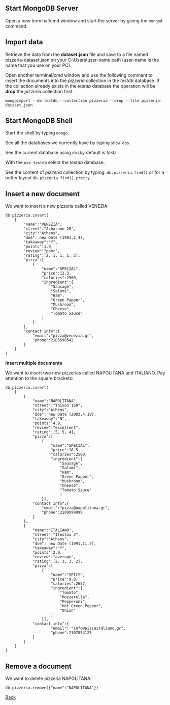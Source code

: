 ## Start MongoDB Server

Open a new terminal/cmd window and start the server by giving the `mongod` command. 


## Import data

Retrieve the data from the **dataset.json** file and save to a file named pizzeria-dataset.json on your C:\Users\user-name path (user-name is the name that you use on your PC).

Open another terminal/cmd window and use the following commant to insert the documents into the *pizzeria* collection in the *testdb* database. If the collection already exists in the *testdb* database the operation will be **drop** the *pizzeria* collection first.

`mongoimport --db testdb --collection pizzeria --drop --file pizzeria-dataset.json`


## Start MongoDB Shell

Start the shell by typing `mongo`.

See all the databases we currently have by typing `show dbs`.

See the current database using `db` (by default is *test*)

With the `use testdb` select the *testdb* database.

See the content of *pizzeria* collection by typing: `db.pizzeria.find()` or for a better layout `db.pizzeria.find().pretty`.


## Insert a new document

We want to insert a new pizzeria called VENEZIA:

```
db.pizzeria.insert(
	{
		"name":"VENEZIA", 
		"street":"Acharnon 20", 
		"city":"Athens", 
		"doe": new Date (1993,2,4), 
		"takeaway":"Y", 
		"points":1.9, 
		"review":"poor", 
		"rating":[2, 1, 1, 1, 2],
		"pizza":[
			{
				"name":"SPECIAL", 
				"price":12.3, 
				"calories":2500, 
				"ingredient":[
					"Sausage",
					"Salami",
					"Ham",
					"Green Papper",
					"Mushroom",
					"Cheese",
					"Tomato Sauce"
				]
			}
		],
		"contact info":{
			"email":"pizza@venezia.gr",
			"phone":2103698542
		}
	}
)
```


**Insert multiple documents**

We want to insert two new pizzerias called NAPOLITANA and ITALIANO. Pay attention to the square brackets:

```
db.pizzeria.insert(
	[ 
		{
			"name":"NAPOLITANA", 
			"street":"Thivon 150", 
			"city":"Athens", 
			"doe": new Date (2003,4,19), 
			"takeaway":"N", 
			"points":4.9, 
			"review":"excellent", 
			"rating":[5, 5, 4],
			"pizza":[
				{
					"name":"SPECIAL", 
					"price":18.5, 
					"calories":2500, 
					"ingredient":[
						"Sausage",
						"Salami",
						"Ham",
						"Green Papper",
						"Mushroom",
						"Cheese",
						"Tomato Sauce"
						]
				}],
			"contact info":{
				"email":"pizza@napolitana.gr",
				"phone":2109999999
			}
		},
		{
			"name":"ITALIANO", 
			"street":"Ifestou 3", 
			"city":"Athens", 
			"doe": new Date (1991,11,7), 
			"takeaway":"Y", 
			"points":2.9, 
			"review":"average", 
			"rating":[2, 3, 3, 2], 
			"pizza":[
				{
					"name":"SPICY", 
					"price":9.8, 
					"calories":2657, 
					"ingredient":[
						"Tomato", 
						"Mozzarella", 
						"Pepperoni", 
						"Hot Green Pepper", 
						"Onion"
					]
				}],
			"contact info":{
					"email": "info@pizzaitaliano.gr",
					"phone":2107854125
			} 
		}
	]
)
```


## Remove a document

We want to delete pizzeria NAPOLITANA:

`db.pizzeria.remove({"name":"NAPOLITANA"})`


[Back](https://github.com/skananitos/MEANtutorials/tree/master/mongodb-tutorial)
